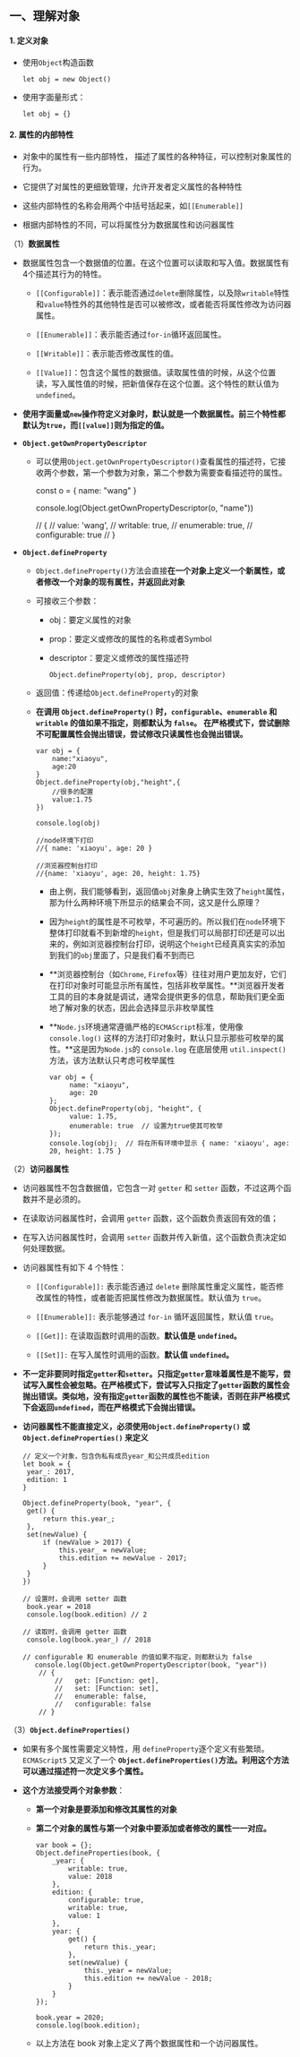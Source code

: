 ## 一、理解对象 ##

#### 1. 定义对象 

- 使用`Object`构造函数

  ```
  let obj = new Object()
  ```

- 使用字面量形式：

  ```
  let obj = {}
  ```

#### 2. 属性的内部特性 

- 对象中的属性有一些内部特性， 描述了属性的各种特征，可以控制对象属性的行为。

- 它提供了对属性的更细致管理，允许开发者定义属性的各种特性

- 这些内部特性的名称会用两个中括号括起来，如`[[Enumerable]]`

- 根据内部特性的不同，可以将属性分为数据属性和访问器属性

（1）**数据属性**

  - 数据属性包含一个数据值的位置。在这个位置可以读取和写入值。数据属性有4个描述其行为的特性。

    - `[[Configurable]]`：表示能否通过`delete`删除属性，以及除`writable`特性和`value`特性外的其他特性是否可以被修改，或者能否将属性修改为访问器属性。

    - `[[Enumerable]]`：表示能否通过`for-in`循环返回属性。

    - `[[Writable]]`：表示能否修改属性的值。

    - `[[Value]]`：包含这个属性的数据值。读取属性值的时候，从这个位置读，写入属性值的时候，把新值保存在这个位置。这个特性的默认值为`undefined`。

  - **使用字面量或`new`操作符定义对象时，默认就是一个数据属性。前三个特性都默认为`true`，而`[[value]]`则为指定的值。**


  - **`Object.getOwnPropertyDescriptor`** 
    - 可以使用`Object.getOwnPropertyDescriptor()`查看属性的描述符，它接收两个参数，第一个参数为对象，第二个参数为需要查看描述符的属性。


		const o = { name: "wang" }
			
		console.log(Object.getOwnPropertyDescriptor(o, "name"))
	
		// {
		//   value: 'wang',
		//   writable: true,
		//   enumerable: true,
		//   configurable: true
		// }

  - **`Object.defineProperty`** 

    - `Object.defineProperty()`方法会直接**在一个对象上定义一个新属性，或者修改一个对象的现有属性，并返回此对象**

    - 可接收三个参数：

      - obj：要定义属性的对象

      - prop：要定义或修改的属性的名称或者Symbol

      - descriptor：要定义或修改的属性描述符

        ```
        Object.defineProperty(obj, prop, descriptor)
        ```

    - 返回值：传递给`Object.defineProperty`的对象

    - **在调用 `Object.defineProperty()` 时，`configurable`、`enumerable` 和 `writable` 的值如果不指定，则都默认为 `false`。 在严格模式下，尝试删除不可配置属性会抛出错误，尝试修改只读属性也会抛出错误。**

      ```
      var obj = {
          name:"xiaoyu",
          age:20
      }
      Object.defineProperty(obj,"height",{
          //很多的配置
          value:1.75
      })
      
      console.log(obj)
      
      //node环境下打印
      //{ name: 'xiaoyu', age: 20 }
      
      //浏览器控制台打印
      //{name: 'xiaoyu', age: 20, height: 1.75}
      ```

      - 由上例，我们能够看到，返回值`obj`对象身上确实生效了`height`属性，那为什么两种环境下所显示的结果会不同，这又是什么原理？

      - 因为`height`的属性是不可枚举，不可遍历的。所以我们在`node`环境下整体打印就看不到新增的`height`，但是我们可以局部打印还是可以出来的，例如浏览器控制台打印，说明这个`height`已经真真实实的添加到我们的`obj`里面了，只是我们看不到而已

      - **浏览器控制台（如`Chrome`, `Firefox`等）往往对用户更加友好，它们在打印对象时可能显示所有属性，包括非枚举属性。**浏览器开发者工具的目的本身就是调试，通常会提供更多的信息，帮助我们更全面地了解对象的状态，因此会选择显示非枚举属性

      - **`Node.js`环境通常遵循严格的`ECMAScript`标准，使用像 `console.log()` 这样的方法打印对象时，默认只显示那些可枚举的属性。**这是因为`Node.js`的 `console.log` 在底层使用 `util.inspect()` 方法，该方法默认只考虑可枚举属性

        ```
        var obj = {
        	 name: "xiaoyu",
        	 age: 20
        };
        Object.defineProperty(obj, "height", {
        	 value: 1.75,
        	 enumerable: true  // 设置为true使其可枚举
        });
        console.log(obj);  // 将在所有环境中显示 { name: 'xiaoyu', age: 20, height: 1.75 }	
        ```

（2）**访问器属性**

   - 访问器属性不包含数据值，它包含一对 `getter` 和 `setter` 函数，不过这两个函数并不是必须的。

- 在读取访问器属性时，会调用 `getter` 函数，这个函数负责返回有效的值；

- 在写入访问器属性时，会调用 `setter` 函数并传入新值，这个函数负责决定如何处理数据。

- 访问器属性有如下 4 个特性：

  - `[[Configurable]]:` 表示能否通过 `delete` 删除属性重定义属性，能否修改属性的特性，或者能否把属性修改为数据属性。默认值为 `true`。

  - `[[Enumerable]]:` 表示能够通过 `for-in` 循环返回属性，默认值 `true`。

  - `[[Get]]:` 在读取函数时调用的函数。**默认值是 `undefined`。**

  - `[[Set]]:` 在写入属性时调用的函数。**默认值 `undefined`。**

- **不一定非要同时指定`getter`和`setter`。只指定`getter`意味着属性是不能写，尝试写入属性会被忽略。在严格模式下，尝试写入只指定了`getter`函数的属性会抛出错误。类似地，没有指定`getter`函数的属性也不能读，否则在非严格模式下会返回`undefined`，而在严格模式下会抛出错误。**

 - **访问器属性不能直接定义，必须使用`Object.defineProperty()` 或 `Object.defineProperties()` 来定义**

   ```
   // 定义一个对象，包含伪私有成员year_和公共成员edition
   let book = {
   	year_: 2017,
   	edition: 1
   }
   		
   Object.defineProperty(book, "year", {
   	get() {
   		return this.year_;
   	},
   	set(newValue) {
   		if (newValue > 2017) {
   		    this.year_ = newValue;
   		    this.edition += newValue - 2017;
   		}
   	}
   })
   		
   // 设置时，会调用 setter 函数
   	book.year = 2018
   	console.log(book.edition) // 2
   		
   // 读取时，会调用 getter 函数
   	console.log(book.year_) // 2018
   		
   // configurable 和 enumerable 的值如果不指定，则都默认为 false
      console.log(Object.getOwnPropertyDescriptor(book, "year"))
       // {
           //   get: [Function: get],
           //   set: [Function: set],
           //   enumerable: false,
           //   configurable: false
       // }
   ```


（3）**`Object.defineProperties()`**

  - 如果有多个属性需要定义特性，用 `defineProperty`逐个定义有些繁琐。`ECMAScript5` 又定义了一个 **`Object.defineProperties()`方法。利用这个方法可以通过描述符一次定义多个属性。**

  - **这个方法接受两个对象参数**：

    - **第一个对象是要添加和修改其属性的对象**

    - **第二个对象的属性与第一个对象中要添加或者修改的属性一一对应。**

      ```
      var book = {};
      Object.defineProperties(book, {
          _year: {
              writable: true,
              value: 2018
          },
          edition: {
              configurable: true,
              writable: true,
              value: 1
          },
          year: {
              get() {
                  return this._year;
              },
              set(newValue) {
                  this._year = newValue;
                  this.edition += newValue - 2018;
              }
          }
      });
      
      book.year = 2020;
      console.log(book.edition);
      ```

    - 以上方法在 book 对象上定义了两个数据属性和一个访问器属性。